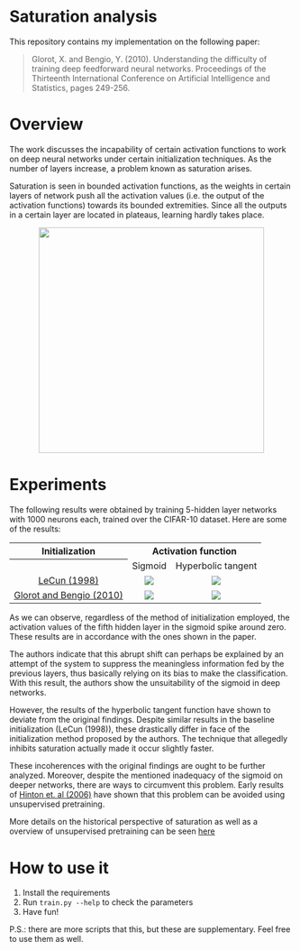 # Saturation analysis

This repository contains my implementation on the following paper:

> Glorot, X. and Bengio, Y. (2010). Understanding the difficulty of training deep feedforward neural networks. Proceedings of the Thirteenth International Conference on Artificial Intelligence and Statistics, pages 249-256.


# Overview
The work discusses the incapability of certain activation functions to work on deep neural networks under certain initialization techniques. As the number of layers increase, a problem known as saturation arises.

Saturation is seen in bounded activation functions, as the weights in certain layers of network push all the activation values (i.e. the output of the activation functions) towards its bounded extremities. Since all the outputs in a certain layer are located in plateaus, learning hardly takes place.
<center>
    <img width="400" src="https://artur-deluca.github.io/post/pretraining/figures/saturation.png"/>
</center>


# Experiments
The following results were obtained by training 5-hidden layer networks with 1000 neurons each, trained over the CIFAR-10 dataset. Here are some of the results:

<table style="width:100%">
  <tr>
    <th>Initialization</th>
    <th colspan="2">Activation function</th>
  </tr>
  <tr>
    <th></th>
    <td>Sigmoid</td>
    <td>Hyperbolic tangent</td>
  </tr>
  <tr>
    <td><a href="http://yann.lecun.com/exdb/publis/pdf/lecun-98b.pdf">LeCun (1998)</a></td>
    <td><img src="./docs/imgs/sigmoid_lecun.gif"></td>
    <td><img src="./docs/imgs/sigmoid_glorot.gif"></td>
  </tr>
  <tr>
    <td><a href="http://proceedings.mlr.press/v9/glorot10a/glorot10a.pdf">Glorot and Bengio (2010)</a></td>
    <td><img src="./docs/imgs/tanh_lecun.gif"></td>
    <td><img src="./docs/imgs/tanh_glorot.gif"></td>
  </tr>
</table>

As we can observe, regardless of the method of initialization employed, the activation values of the fifth hidden layer in the sigmoid spike around zero. These results are in accordance with the ones shown in the paper.

The authors indicate that this abrupt shift can perhaps be explained by an attempt of the system to suppress the meaningless information fed by the previous layers, thus basically relying on its bias to make the classification. With this result, the authors show the unsuitability of the sigmoid in deep networks.

However, the results of the hyperbolic tangent function have shown to deviate from the original findings. Despite similar results in the baseline initialization (LeCun (1998)), these drastically differ in face of the initialization method proposed by the authors. The technique that allegedly inhibits saturation actually made it occur slightly faster.

These incoherences with the original findings are ought to be further analyzed. Moreover, despite the mentioned inadequacy of the sigmoid on deeper networks, there are ways to circumvent this problem. Early results of [Hinton et. al (2006)](https://www.mitpressjournals.org/doi/10.1162/neco.2006.18.7.1527) have shown that this problem can be avoided using unsupervised pretraining. 

More details on the historical perspective of saturation as well as a overview of unsupervised pretraining can be seen [here](https://artur-deluca.github.io/post/pretraining/)


# How to use it
1. Install the requirements
2. Run `train.py --help` to check the parameters
3. Have fun!

P.S.: there are more scripts that this, but these are supplementary. Feel free to use them as well.

<style>
    td {
    text-align: center;
    }
</style>
